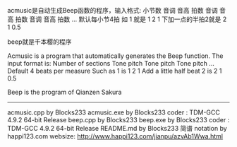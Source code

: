 acmusic是自动生成Beep函数的程序，输入格式:
小节数
音调 音高 拍数
音调 音高 拍数
音调 音高 拍数
...
默认每小节4拍
如 1 就是 1 2 1
下加一点的半拍2就是 2 1 0.5

beep就是千本樱的程序

Acmusic is a program that automatically generates the Beep function. The input format is:
Number of sections
Tone pitch
Tone pitch
Tone pitch
...
Default 4 beats per measure
Such as 1 is 1 2 1
Add a little half beat 2 is 2 1 0.5

Beep is the program of Qianzen Sakura

____________________________________________________________________
acmusic.cpp by Blocks233
acmusic.exe by Blocks233 coder : TDM-GCC 4.9.2 64-bit Release
beep.cpp by Blocks233
beep.exe by Blocks233 coder : TDM-GCC 4.9.2 64-bit Release
README.md by Blocks233
简谱 notation by happi123.com websize: http://www.happi123.com/jianpu/azvAb1Wwa.html
